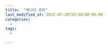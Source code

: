 ```yaml
---
title:  "캐나다 준비"
last_modified_at: 2022-07-29T15:30:00-05:00
categories:
  - 
tags: 
  - 

---
```




